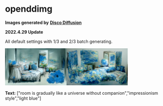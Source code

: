 # openddimg
**Images generated by** [**Disco Diffusion**](https://github.com/alembics/disco-diffusion)

**2022.4.29 Update**

All default settings with 1/3 and 2/3 batch generating. 

<img src="img/img01.png" width="40%"><img src="img/img02.png" width="40%">

**Text:** ["room is gradually like a universe without companion","impressionism style","light blue"]
